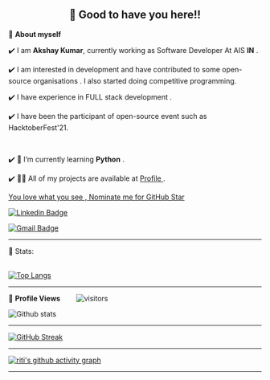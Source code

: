 <!-- WAKING HAND WITH GOOD TO HAVE YOU TEXT-->
<h2 align=center>👋 Good to have you here!!</h2>




<!--ABOUT ME CODE-->
🌱 **About myself**<br>

✔️ I am **Akshay Kumar**, currently working as Software Developer At AIS **IN** . <br>

✔️ I am interested in development and have contributed to some open-source organisations . I also started doing competitive programming. <br>

✔️ I have experience in FULL stack  development .<br>

✔️ I have been the participant of  open-source event such as HacktoberFest'21.

<br>

✔️ 🤝 I’m currently learning **Python** .<br>

✔️ 👨‍💻 All of my projects are available at [Profile ](https://github.com/akshaykumar23399) . <br>

<!--NOMINATION FOR STAR GIT LINK CODE-->
<a href="https://stars.github.com/nominate/">You love what you see , Nominate me for GitHub Star </a>

<!-- SOCAIL MEDIA HANDLES -->
[![Linkedin Badge](https://img.shields.io/badge/-RitiKumari-blue?style=flat-square&logo=Linkedin&logoColor=white&link=https://github.com/akshaykumar23399)](https://github.com/akshaykumar23399)

[![Gmail Badge](https://img.shields.io/badge/-ritikumariupadhyay24@gmail.com-c14438?style=flat-square&logo=Gmail&logoColor=white&link=mailto:akshaykumar23399@gmail.com)](mailto:akshaykumar23399@gmail.com)


---

<!-- STATISTICS ABOUT PROFILE -->

 📶 Stats:<br><br>
 
 
<!--  TOP LANGUAGES STATISTICS -->
 [![Top Langs](https://github-readme-stats.vercel.app/api/top-langs/?username=akshaykumar23399&theme=dark&layout=compact&align=right&width=40%)](https://github.com/anuraghazra/github-readme-stats)
 
 ---
 
<!--  PROFILES VIEWS -->
🌱 **Profile Views**&nbsp;&nbsp;&nbsp;&nbsp;&nbsp;&nbsp;&nbsp;
![visitors](https://profile-counter.glitch.me/akshaykumar23399/count.svg?align=center)


<!-- GITHUB STATISTICS -->
 ![Github stats](https://github-readme-stats.vercel.app/api?username=akshaykumar23399)  
 
 
 <hr>
 
<!--  CONTRIBUTION AND STREAK BLOCK -->
 [![GitHub Streak](https://github-readme-streak-stats.herokuapp.com/?user=akshaykumar23399&currStreakNum=2FD3EB&fire=pink&sideLabels=F00&theme=nightowl)](https://git.io/streak-stats)       
         

---
 
<!-- ACTIVITY GRAPH TRACKER -->
[![riti's github activity graph](https://activity-graph.herokuapp.com/graph?username=akshaykumar23399&theme=react-dark)](https://github.com/akshaykumar23399/github-readme-activity-graph)

  

---
  </code>
</p>


<!-- ![My github stats](https://github-readme-stats.vercel.app/api?username=akshaykumar23399&show_icons=true&title_color=fff&icon_color=79ff97&text_color=9f9f9f&bg_color=151515&count_private=true&width=40%&align=left) 
<center><img src="https://logimp.files.wordpress.com/2019/01/viral-p-1.gif?w=736&zoom=2" align="right" width="30%"></center>




 -->
